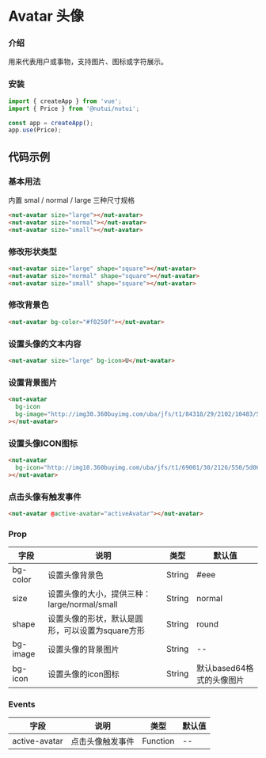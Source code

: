 # Avatar 头像

### 介绍

用来代表用户或事物，支持图片、图标或字符展示。

### 安装

``` javascript
import { createApp } from 'vue';
import { Price } from '@nutui/nutui';

const app = createApp();
app.use(Price);

```

## 代码示例

### 基本用法

内置 smal / normal / large 三种尺寸规格

``` html
<nut-avatar size="large"></nut-avatar>
<nut-avatar size="normal"></nut-avatar>
<nut-avatar size="small"></nut-avatar>
```

### 修改形状类型

``` html
<nut-avatar size="large" shape="square"></nut-avatar>
<nut-avatar size="normal" shape="square"></nut-avatar>
<nut-avatar size="small" shape="square"></nut-avatar>
```

### 修改背景色

``` html
<nut-avatar bg-color="#f0250f"></nut-avatar>
```

### 设置头像的文本内容

``` html
<nut-avatar size="large" bg-icon>U</nut-avatar>
```

### 设置背景图片

``` html
<nut-avatar
  bg-icon
  bg-image="http://img30.360buyimg.com/uba/jfs/t1/84318/29/2102/10483/5d0704c1Eb767fa74/fc456b03fdd6cbab.png"
></nut-avatar>
```

### 设置头像ICON图标

``` html
<nut-avatar
  bg-icon="http://img10.360buyimg.com/uba/jfs/t1/69001/30/2126/550/5d06f947Effd02898/95f18e668670e598.png"
></nut-avatar>
```

### 点击头像有触发事件

``` html
<nut-avatar @active-avatar="activeAvatar"></nut-avatar>
```

### Prop

| 字段 |说明|类型|默认值|
|--|--|--|--|
|bg-color|设置头像背景色|String|#eee
size|设置头像的大小，提供三种：large/normal/small|String|normal
shape|设置头像的形状，默认是圆形，可以设置为square方形|String|round
bg-image|设置头像的背景图片|String|--
bg-icon|设置头像的icon图标|String|默认based64格式的头像图片

### Events

|字段|说明|类型|默认值|
|--|--|--|--|
|active-avatar|点击头像触发事件|Function|--|
